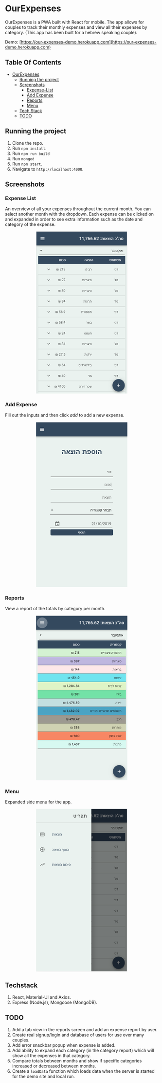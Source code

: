 # OurExpenses

OurExpenses is a PWA built with React for mobile. The app allows for couples to track their monthly expenses and view all their expenses by category. (This app has been built for a hebrew speaking couple).

Demo: [https://our-expenses-demo.herokuapp.com](https://our-expenses-demo.herokuapp.com)

## Table Of Contents
- [OurExpenses](#ourexpenses)
  * [Running the project](#running-the-project)
  * [Screenshots](#screenshots)
    + [Expense-List](#expense-list)
    + [Add Expense](#add-expense)
    + [Reports](#reports)
    + [Menu](#menu)
  * [Tech Stack](#tech-stack)
  * [TODO](#todo)

## Running the project
1. Clone the repo.
2. Run `npm install`.
3. Run `npm run build`
4. Run `mongod`
5. Run `npm start`.
6. Navigate to `http://localhost:4000`.

## Screenshots

### Expense List
An overview of all your expenses throughout the current month. You can select another month with the dropdown. Each expense can be clicked on and expanded in order to see extra information such as the date and category of the expense.
<p align="center"><img src="assets/expense-list.png" width="300" /></p>

### Add Expense
Fill out the inputs and then click *add* to add a new expense.
<p align="center"><img src="assets/add-expense.png" width="300" /></p>

### Reports
View a report of the totals by category per month.
<p align="center"><img src="assets/category-page.png" width="300" /></p>

### Menu
Expanded side menu for the app.
<p align="center"><img src="assets/menu.png" width="300" /></p>

## Techstack
1. React, Material-UI and Axios.
2. Express (Node.js), Mongoose (MongoDB).

## TODO
1. Add a tab view in the reports screen and add an expense report by user.
2. Create real signup/login and database of users for use over many couples.
3. Add error snackbar popup when expense is added.
4. Add ability to expand each category (in the category report) which will show all the expenses in that category.
5. Compare totals between months and show if specific categories increased or decreased between months.
6. Create a `loadData` function which loads data when the server is started for the demo site and local run.